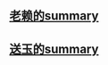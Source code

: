 ## [老赖的summary](https://github.com/bohepidan/2022-winter-summary/tree/88a82eb0d97f18400c242f630c91b6b25310a736)

## [送玉的summary](https://github.com/theworld000/tsy_study_diary)
